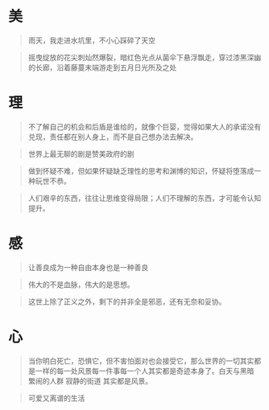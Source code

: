# 美

> 雨天，我走进水坑里，不小心踩碎了天空

> 摇曳绽放的花尖刺灿然爆裂，暗红色光点从菌伞下悬浮飘走，穿过漆黑深幽的长廊，沿着藤蔓末端游走到五月日光所及之处

# 理

> 不了解自己的机会和后盾是谁给的，就像个巨婴，觉得如果大人的承诺没有兑现，责任都在别人身上，而不是自己想办法去解决。

> 世界上最无聊的剧是赞美政府的剧

> 做到怀疑不难，但如果怀疑缺乏理性的思考和渊博的知识，怀疑将堕落成一种玩世不恭。

> 人们艰辛的东西，往往让思维变得局限；人们不理解的东西，才可能令认知提升。

> 

# 感

> 让善良成为一种自由本身也是一种善良

> 伟大的不是血脉，伟大的是思想。

> 这世上除了正义之外，剩下的并非全是邪恶，还有无奈和妥协。

# 心

> 当你明白死亡，恐惧它，但不害怕面对也会接受它，那么世界的一切其实都是一样的每一处风景每一件事每一个人其实都是奇迹本身了。白天与黑暗 繁闹的人群 寂静的街道 其实都是风景。

> 可爱又离谱的生活

